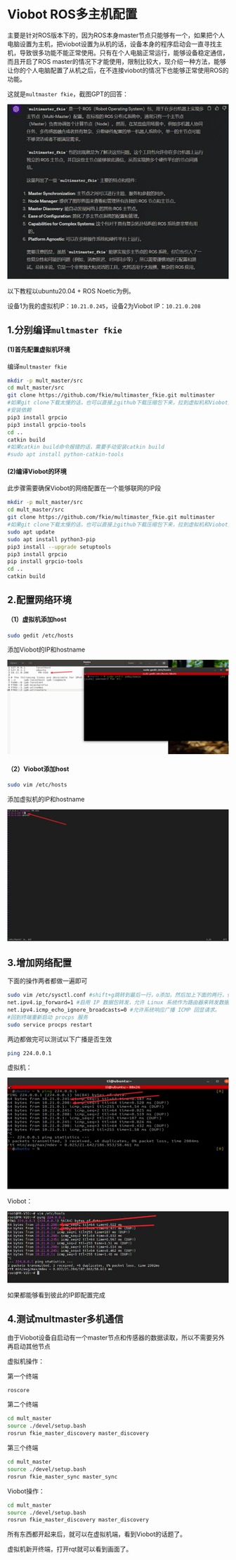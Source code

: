 # Viobot ROS多主机配置

主要是针对ROS版本下的，因为ROS本身master节点只能够有一个，如果把个人电脑设置为主机，把viobot设置为从机的话，设备本身的程序启动会一直寻找主机，导致很多功能不能正常使用。只有在个人电脑正常运行，能够设备稳定通信，而且开启了ROS master的情况下才能使用，限制比较大，现介绍一种方法，能够让你的个人电脑配置了从机之后，在不连接viobot的情况下也能够正常使用ROS的功能。

这就是`multmaster fkie`，截图GPT的回答：

![](image/image_1ih62O9Qig.png)

以下教程以ubuntu20.04 + ROS Noetic为例。

设备1为我的虚拟机IP：`10.21.0.245`，设备2为Viobot IP：`10.21.0.208`

## 1.分别编译`multmaster fkie`

#### (1)首先配置虚拟机环境

编译`multmaster fkie`

```bash
mkdir -p mult_master/src
cd mult_master/src
git clone https://github.com/fkie/multimaster_fkie.git multimaster
#如果git clone下载太慢的话，也可以直接上github下载压缩包下来，拉到虚拟机和Viobot里面解压
#安装依赖
pip3 install grpcio
pip3 install grpcio-tools 
cd ..
catkin build
#如果catkin build命令报错的话，需要手动安装catkin build
#sudo apt install python-catkin-tools

```

#### (2)编译Viobot的环境

此步骤需要确保Viobot的网络配置在一个能够联网的IP段

```bash
mkdir -p mult_master/src
cd mult_master/src
git clone https://github.com/fkie/multimaster_fkie.git multimaster
#如果git clone下载太慢的话，也可以直接上github下载压缩包下来，拉到虚拟机和Viobot里面解压
sudo apt update
sudo apt install python3-pip
pip3 install --upgrade setuptools
pip3 install grpcio
pip install grpcio-tools
cd ..
catkin build
```

## 2.配置网络环境

#### （1）虚拟机添加host

```bash
sudo gedit /etc/hosts
```

添加Viobot的IP和hostname

![](image/image_f0b-xqqvYk.png)

#### （2）Viobot添加host

```bash
sudo vim /etc/hosts
```

添加虚拟机的IP和hostname

![](image/image_Gr8RRiopv4.png)

## 3.增加网络配置

下面的操作两者都做一遍即可

```bash
sudo vim /etc/sysctl.conf #shift+g跳转到最后一行，o添加，然后加上下面的两行，保存退出
net.ipv4.ip_forward=1 #启用 IP 数据包转发，允许 Linux 系统作为路由器来转发数据包。
net.ipv4.icmp_echo_ignore_broadcasts=0 #允许系统响应广播 ICMP 回显请求。
#回到终端重新启动 procps 服务
sudo service procps restart
```

两边都做完可以测试以下广播是否生效

```bash
ping 224.0.0.1
```

虚拟机：

![](image/image_meE7fcVnG8.png)

Viobot：

![](image/image_OTMCjm2vFb.png)

如果都能够看到彼此的IP即配置完成

## 4.测试multmaster多机通信

由于Viobot设备自启动有一个master节点和传感器的数据读取，所以不需要另外再启动其他节点

虚拟机操作：

第一个终端

```bash
roscore 
```

第二个终端

```bash
cd mult_master
source ./devel/setup.bash
rosrun fkie_master_discovery master_discovery

```

第三个终端

```bash
cd mult_master
source ./devel/setup.bash
rosrun fkie_master_sync master_sync

```

Viobot操作：

```bash
cd mult_master
source ./devel/setup.bash
rosrun fkie_master_discovery master_discovery
```

所有东西都开起来后，就可以在虚拟机端，看到Viobot的话题了。

虚拟机新开终端，打开rqt就可以看到画面了。
